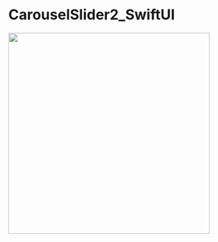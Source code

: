 # CarouselSlider2_SwiftUI

<img src="https://github.com/cmadrid19/CarouselSlider2_SwiftUI/blob/main/video.gif" width="400px"/>

